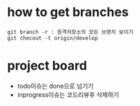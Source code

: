 # how to get branches
```
git branch -r : 원격저장소의 모든 브랜치 보이기
git checout -t origin/develop
```

# project board
* todo이슈는 done으로 넘기기
* inprogress이슈는 코드리뷰후 삭제하기
